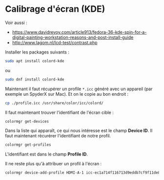 # Calibrage d'écran (KDE)

Voir aussi :
* https://www.davidrevoy.com/article913/fedora-36-kde-spin-for-a-digital-painting-workstation-reasons-and-post-install-guide
* http://www.lagom.nl/lcd-test/contrast.php

Installer les packages suivants :

```bash
sudo apt install colord-kde
```

ou

```bash
sudo dnf install colord-kde
```

Maintenant il faut récupérer un profile `*.icc` généré avec un appareil (par exemple un SpyderX sur Mac).
Et on le copie au bon endroit :

```bash
cp ./profile.icc /usr/share/color/icc/colord/
```

Il faut maintenant trouver l'identifiant de l'écran cible :

```bash
colormgr get-devices
```

Dans la liste qui apparaît, ce qui nous intéresse est le champ **Device ID**.
Il faut maintenant récurérer l'identifiant de notre profil.

```bash
colormgr get-profiles
```

L'identifiant est dans le champ **Profile ID**.

Il ne reste plus qu'à attribuer un profil à l'écran :

```bash
colormgr device-add-profile HDMI-A-1 icc-ec1a714f116713d9eddb7cf9f11de80b
```



